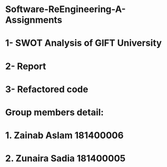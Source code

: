 # Software-ReEngineering-A-Assignments
#
# 1- SWOT Analysis of GIFT University
# 2- Report
# 3- Refactored code
#
# Group members detail: 
# 1. Zainab Aslam             181400006
# 2. Zunaira Sadia            181400005

